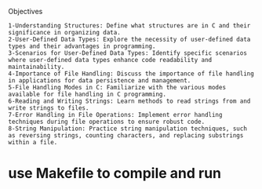 Objectives

    1-Understanding Structures: Define what structures are in C and their significance in organizing data.
    2-User-Defined Data Types: Explore the necessity of user-defined data types and their advantages in programming.
    3-Scenarios for User-Defined Data Types: Identify specific scenarios where user-defined data types enhance code readability and maintainability.
    4-Importance of File Handling: Discuss the importance of file handling in applications for data persistence and management.
    5-File Handling Modes in C: Familiarize with the various modes available for file handling in C programming.
    6-Reading and Writing Strings: Learn methods to read strings from and write strings to files.
    7-Error Handling in File Operations: Implement error handling techniques during file operations to ensure robust code.
    8-String Manipulation: Practice string manipulation techniques, such as reversing strings, counting characters, and replacing substrings within a file.

   # use Makefile to compile and run
